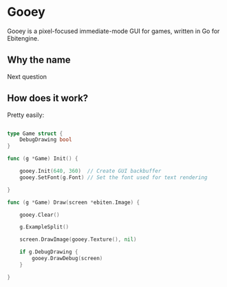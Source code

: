 # Gooey

Gooey is a pixel-focused immediate-mode GUI for games, written in Go for Ebitengine.

## Why the name

Next question

## How does it work?

Pretty easily:

```go

type Game struct {
    DebugDrawing bool
}

func (g *Game) Init() {

    gooey.Init(640, 360)  // Create GUI backbuffer
    gooey.SetFont(g.Font) // Set the font used for text rendering

}

func (g *Game) Draw(screen *ebiten.Image) {

    gooey.Clear()

	g.ExampleSplit()

	screen.DrawImage(gooey.Texture(), nil)

	if g.DebugDrawing {
		gooey.DrawDebug(screen)
	}

}

```